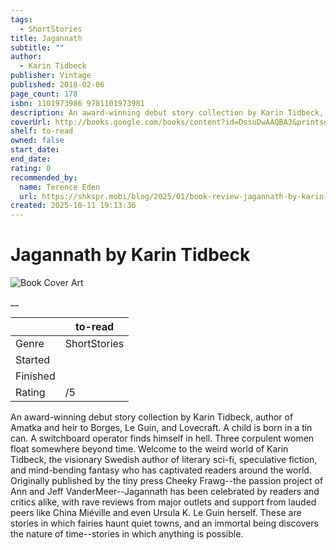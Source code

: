 ```yaml
---
tags:
  - ShortStories
title: Jagannath
subtitle: ""
author:
  - Karin Tidbeck
publisher: Vintage
published: 2018-02-06
page_count: 178
isbn: 1101973986 9781101973981
description: An award-winning debut story collection by Karin Tidbeck, author of Amatka and heir to Borges, Le Guin, and Lovecraft. A child is born in a tin can. A switchboard operator finds himself in hell. Three corpulent women float somewhere beyond time. Welcome to the weird world of Karin Tidbeck, the visionary Swedish author of literary sci-fi, speculative fiction, and mind-bending fantasy who has captivated readers around the world. Originally published by the tiny press Cheeky Frawg--the passion project of Ann and Jeff VanderMeer--Jagannath has been celebrated by readers and critics alike, with rave reviews from major outlets and support from lauded peers like China Miéville and even Ursula K. Le Guin herself. These are stories in which fairies haunt quiet towns, and an immortal being discovers the nature of time--stories in which anything is possible.
coverUrl: http://books.google.com/books/content?id=DssuDwAAQBAJ&printsec=frontcover&img=1&zoom=1&source=gbs_api
shelf: to-read
owned: false
start_date:
end_date:
rating: 0
recommended_by:
  name: Terence Eden
  url: https://shkspr.mobi/blog/2025/01/book-review-jagannath-by-karin-tidbeck/
created: 2025-10-11 19:13:36
---
```


# Jagannath by Karin Tidbeck

![Book Cover Art](http://books.google.com/books/content?id=DssuDwAAQBAJ&printsec=frontcover&img=1&zoom=1&source=gbs_api)

__

| &nbsp; | to-read | 
| --- | --- |
| Genre | ShortStories |
| Started |  |
| Finished |  |
| Rating | /5 |

An award-winning debut story collection by Karin Tidbeck, author of Amatka and heir to Borges, Le Guin, and Lovecraft. A child is born in a tin can. A switchboard operator finds himself in hell. Three corpulent women float somewhere beyond time. Welcome to the weird world of Karin Tidbeck, the visionary Swedish author of literary sci-fi, speculative fiction, and mind-bending fantasy who has captivated readers around the world. Originally published by the tiny press Cheeky Frawg--the passion project of Ann and Jeff VanderMeer--Jagannath has been celebrated by readers and critics alike, with rave reviews from major outlets and support from lauded peers like China Miéville and even Ursula K. Le Guin herself. These are stories in which fairies haunt quiet towns, and an immortal being discovers the nature of time--stories in which anything is possible.